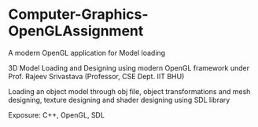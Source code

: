 # Computer-Graphics-OpenGLAssignment
A modern OpenGL application for Model loading

3D Model Loading and Designing using modern OpenGL framework under Prof. Rajeev Srivastava (Professor, CSE Dept. IIT BHU)

Loading an object model through obj file, object transformations and mesh designing, texture designing and shader designing using SDL library

Exposure: C++, OpenGL, SDL

